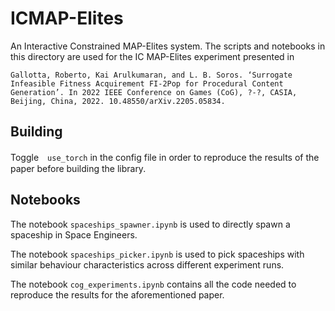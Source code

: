 # ICMAP-Elites

An Interactive Constrained MAP-Elites system. The scripts and notebooks in this directory are used for the IC MAP-Elites experiment presented in
```
Gallotta, Roberto, Kai Arulkumaran, and L. B. Soros. ‘Surrogate Infeasible Fitness Acquirement FI-2Pop for Procedural Content Generation’. In 2022 IEEE Conference on Games (CoG), ?-?, CASIA, Beijing, China, 2022. 10.48550/arXiv.2205.05834.
```

## Building
Toggle　`use_torch` in the config file in order to reproduce the results of the paper before building the library.

## Notebooks
The notebook `spaceships_spawner.ipynb` is used to directly spawn a spaceship in Space Engineers.

The notebook `spaceships_picker.ipynb` is used to pick spaceships with similar behaviour characteristics across different experiment runs.

The notebook `cog_experiments.ipynb` contains all the code needed to reproduce the results for the aforementioned paper.
